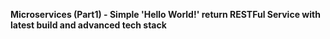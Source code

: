 **Microservices (Part1) - Simple 'Hello World!' return RESTFul Service with latest build and advanced tech stack**
